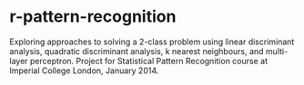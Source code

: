 # r-pattern-recognition
Exploring approaches to solving a 2-class problem using linear discriminant analysis, quadratic discriminant analysis, k nearest neighbours, and multi-layer perceptron. Project for Statistical Pattern Recognition course at Imperial College London, January 2014.
